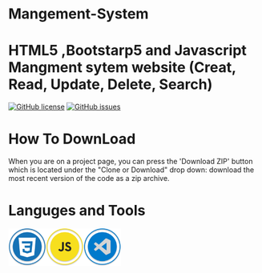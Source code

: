 # Mangement-System
<h1>HTML5 ,Bootstarp5 and Javascript Mangment sytem website (Creat, Read, Update, Delete, Search)</h1>


[![GitHub license](https://img.shields.io/github/license/Adham27/TMDB?logo=MIT)](https://github.com/Adham27/TMDB/blob/main/License)
[![GitHub issues](https://img.shields.io/github/issues/Adham27/TMDB)](https://github.com/Adham27/TMDB/issues)



<h1>How To DownLoad</h1> 
When you are on a project page, you can press the 'Download ZIP' button which is located under the "Clone or Download" drop down:
download the most recent version of the code as a zip archive.

<h2></h2>
<h1>Languges and Tools</h1>
<span>
<img width="75px" src="https://github.com/Pedro-Murilo/icons-for-readme/blob/main/.github/css-icon.svg" alt="CSS Icon" /><img width="75px" src="https://github.com/Pedro-Murilo/icons-for-readme/blob/main/.github/js-icon.svg" alt="Javascript Icon" /><img width="75px" src="https://github.com/Pedro-Murilo/icons-for-readme/blob/main/.github/vscode-icon.svg" alt="VSCode Icon" /></span>



